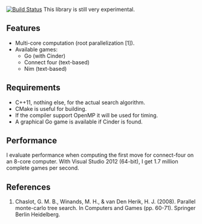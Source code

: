 [![Build Status](https://travis-ci.org/PetterS/monte-carlo-tree-search.png)](https://travis-ci.org/PetterS/monte-carlo-tree-search)
This library is still very experimental. 

Features
-----------
* Multi-core computation (root parallelization [1]).
* Available games:
  * Go (with Cinder)
  * Connect four (text-based)
  * Nim (text-based)

Requirements
------------
 * C++11, nothing else, for the actual search algorithm.
 * CMake is useful for building.
 * If the compiler support OpenMP it will be used for timing.
 * A graphical Go game is available if Cinder is found.

Performance
-----------
I evaluate performance when computing the first move for connect-four on an 8-core computer.
With Visual Studio 2012 (64-bit), I get 1.7 million complete games per second.

References
----------
1. Chaslot, G. M. B., Winands, M. H., & van Den Herik, H. J. (2008). Parallel monte-carlo tree search. In Computers and Games (pp. 60-71). Springer Berlin Heidelberg.
